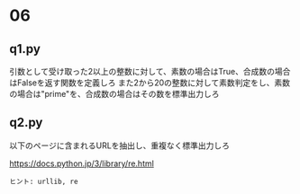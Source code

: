 # 06
## q1.py
引数として受け取った2以上の整数に対して、素数の場合はTrue、合成数の場合はFalseを返す関数を定義しろ
また2から20の整数に対して素数判定をし、素数の場合は"prime"を、合成数の場合はその数を標準出力しろ

## q2.py
以下のページに含まれるURLを抽出し、重複なく標準出力しろ

https://docs.python.jp/3/library/re.html

```
ヒント: urllib, re
```
